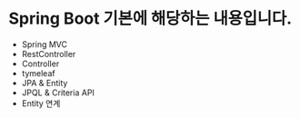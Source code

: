 # Spring Boot 기본에 해당하는 내용입니다.
- Spring MVC
- RestController
- Controller
- tymeleaf
- JPA & Entity
- JPQL & Criteria API
- Entity 연계

